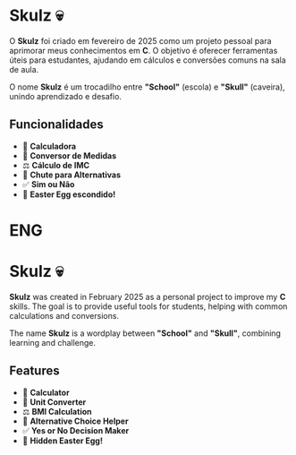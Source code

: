 # Skulz 💀

O **Skulz** foi criado em fevereiro de 2025 como um projeto pessoal para aprimorar meus conhecimentos em **C**. O objetivo é oferecer ferramentas úteis para estudantes, ajudando em cálculos e conversões comuns na sala de aula.

O nome **Skulz** é um trocadilho entre **"School"** (escola) e **"Skull"** (caveira), unindo aprendizado e desafio.

## Funcionalidades
- 🧮 **Calculadora**
- 📏 **Conversor de Medidas**
- ⚖️ **Cálculo de IMC**
- 🎯 **Chute para Alternativas**
- ✅ **Sim ou Não**
- 🥔 **Easter Egg escondido!**




# ENG 

# Skulz 💀

**Skulz** was created in February 2025 as a personal project to improve my **C** skills. The goal is to provide useful tools for students, helping with common calculations and conversions.

The name **Skulz** is a wordplay between **"School"** and **"Skull"**, combining learning and challenge.

## Features
- 🧮 **Calculator**
- 📏 **Unit Converter**
- ⚖️ **BMI Calculation**
- 🎯 **Alternative Choice Helper**
- ✅ **Yes or No Decision Maker**
- 🥔 **Hidden Easter Egg!**



